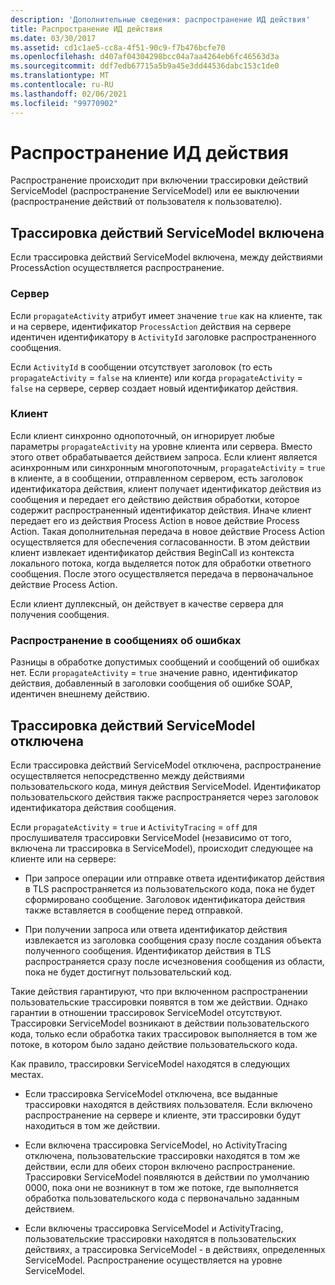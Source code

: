```yaml
---
description: 'Дополнительные сведения: распространение ИД действия'
title: Распространение ИД действия
ms.date: 03/30/2017
ms.assetid: cd1c1ae5-cc8a-4f51-90c9-f7b476bcfe70
ms.openlocfilehash: d407af04304298bcc04a7aa4264eb6fc46563d3a
ms.sourcegitcommit: ddf7edb67715a5b9a45e3dd44536dabc153c1de0
ms.translationtype: MT
ms.contentlocale: ru-RU
ms.lasthandoff: 02/06/2021
ms.locfileid: "99770902"
---
```

# <a name="activity-id-propagation"></a>Распространение ИД действия

Распространение происходит при включении трассировки действий ServiceModel (распространение ServiceModel) или ее выключении (распространение действий от пользователя к пользователю).  
  
## <a name="servicemodel-activity-tracing-is-enabled"></a>Трассировка действий ServiceModel включена  

 Если трассировка действий ServiceModel включена, между действиями ProcessAction осуществляется распространение.  
  
### <a name="server"></a>Сервер  

 Если `propagateActivity` атрибут имеет значение `true` как на клиенте, так и на сервере, идентификатор `ProcessAction` действия на сервере идентичен идентификатору в `ActivityId` заголовке распространенного сообщения.  
  
 Если `ActivityId` в сообщении отсутствует заголовок (то есть `propagateActivity` = `false` на клиенте) или когда `propagateActivity` = `false` на сервере, сервер создает новый идентификатор действия.  
  
### <a name="client"></a>Клиент  

 Если клиент синхронно однопоточный, он игнорирует любые параметры `propagateActivity` на уровне клиента или сервера. Вместо этого ответ обрабатывается действием запроса. Если клиент является асинхронным или синхронным многопоточным, `propagateActivity` = `true` в клиенте, а в сообщении, отправленном сервером, есть заголовок идентификатора действия, клиент получает идентификатор действия из сообщения и передает его действию действия обработки, которое содержит распространенный идентификатор действия. Иначе клиент передает его из действия Process Action в новое действие Process Action. Такая дополнительная передача в новое действие Process Action осуществляется для обеспечения согласованности. В этом действии клиент извлекает идентификатор действия BeginCall из контекста локального потока, когда выделяется поток для обработки ответного сообщения. После этого осуществляется передача в первоначальное действие Process Action.  
  
 Если клиент дуплексный, он действует в качестве сервера для получения сообщения.  
  
### <a name="propagation-in-fault-messages"></a>Распространение в сообщениях об ошибках  

 Разницы в обработке допустимых сообщений и сообщений об ошибках нет. Если `propagateActivity` = `true` значение равно, идентификатор действия, добавленный в заголовки сообщения об ошибке SOAP, идентичен внешнему действию.  
  
## <a name="servicemodel-activity-tracing-is-disabled"></a>Трассировка действий ServiceModel отключена  

 Если трассировка действий ServiceModel отключена, распространение осуществляется непосредственно между действиями пользовательского кода, минуя действия ServiceModel. Идентификатор пользовательского действия также распространяется через заголовок идентификатора действия сообщения.  
  
 Если `propagateActivity` = `true` и `ActivityTracing` = `off` для прослушивателя трассировки ServiceModel (независимо от того, включена ли трассировка в ServiceModel), происходит следующее на клиенте или на сервере:  
  
- При запросе операции или отправке ответа идентификатор действия в TLS распространяется из пользовательского кода, пока не будет сформировано сообщение. Заголовок идентификатора действия также вставляется в сообщение перед отправкой.  
  
- При получении запроса или ответа идентификатор действия извлекается из заголовка сообщения сразу после создания объекта полученного сообщения. Идентификатор действия в TLS распространяется сразу после исчезновения сообщения из области, пока не будет достигнут пользовательский код.  
  
 Такие действия гарантируют, что при включенном распространении пользовательские трассировки появятся в том же действии. Однако гарантии в отношении трассировок ServiceModel отсутствуют. Трассировки ServiceModel возникают в действии пользовательского кода, только если обработка таких трассировок выполняется в том же потоке, в котором было задано действие пользовательского кода.  
  
 Как правило, трассировки ServiceModel находятся в следующих местах.  
  
- Если трассировка ServiceModel отключена, все выданные трассировки находятся в действиях пользователя. Если включено распространение на сервере и клиенте, эти трассировки будут находиться в том же действии.  
  
- Если включена трассировка ServiceModel, но ActivityTracing отключена, пользовательские трассировки находятся в том же действии, если для обеих сторон включено распространение. Трассировки ServiceModel появляются в действии по умолчанию 0000, пока они не возникнут в том же потоке, где выполняется обработка пользовательского кода с первоначально заданным действием.  
  
- Если включены трассировка ServiceModel и ActivityTracing, пользовательские трассировки находятся в пользовательских действиях, а трассировка ServiceModel - в действиях, определенных ServiceModel. Распространение осуществляется на уровне ServiceModel.
